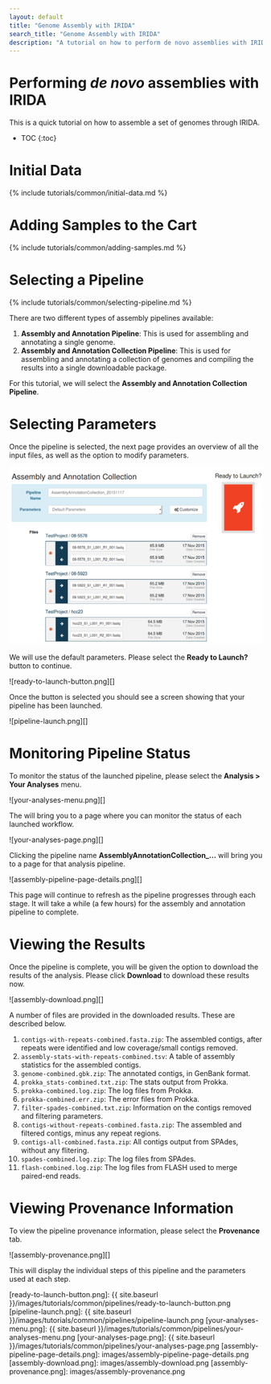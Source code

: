 ```yaml
---
layout: default
title: "Genome Assembly with IRIDA"
search_title: "Genome Assembly with IRIDA"
description: "A tutorial on how to perform de novo assemblies with IRIDA."
---
```


Performing *de novo* assemblies with IRIDA
==========================================

This is a quick tutorial on how to assemble a set of genomes through IRIDA.

* TOC
{:toc}

Initial Data
============

{% include tutorials/common/initial-data.md %}

Adding Samples to the Cart
==========================

{% include tutorials/common/adding-samples.md %}

Selecting a Pipeline
====================

{% include tutorials/common/selecting-pipeline.md %}

There are two different types of assembly pipelines available:

1. **Assembly and Annotation Pipeline**:  This is used for assembling and annotating a single genome.
2. **Assembly and Annotation Collection Pipeline**:  This is used for assembling and annotating a collection of genomes and compiling the results into a single downloadable package.

For this tutorial, we will select the **Assembly and Annotation Collection Pipeline**.

Selecting Parameters
====================

Once the pipeline is selected, the next page provides an overview of all the input files, as well as the option to modify parameters.

![assembly-pipeline-page.png][]

We will use the default parameters.  Please select the **Ready to Launch?** button to continue.

![ready-to-launch-button.png][]

Once the button is selected you should see a screen showing that your pipeline has been launched.

![pipeline-launch.png][]

Monitoring Pipeline Status
==========================

To monitor the status of the launched pipeline, please select the **Analysis > Your Analyses** menu.

![your-analyses-menu.png][]

The will bring you to a page where you can monitor the status of each launched workflow.

![your-analyses-page.png][]

Clicking the pipeline name **AssemblyAnnotationCollection_...** will bring you to a page for that analysis pipeline.

![assembly-pipeline-page-details.png][]

This page will continue to refresh as the pipeline progresses through each stage.  It will take a while (a few hours) for the assembly and annotation pipeline to complete.

Viewing the Results
===================

Once the pipeline is complete, you will be given the option to download the results of the analysis.  Please click **Download** to download these results now.

![assembly-download.png][]

A number of files are provided in the downloaded results.  These are described below.

1. `contigs-with-repeats-combined.fasta.zip`: The assembled contigs, after repeats were identified and low coverage/small contigs removed.
2. `assembly-stats-with-repeats-combined.tsv`: A table of assembly statistics for the assembled contigs.
3. `genome-combined.gbk.zip`:  The annotated contigs, in GenBank format.
4. `prokka_stats-combined.txt.zip`:  The stats output from Prokka.
5. `prokka-combined.log.zip`:  The log files from Prokka.
6. `prokka-combined.err.zip`:  The error files from Prokka.
7. `filter-spades-combined.txt.zip`:  Information on the contigs removed and filtering parameters.
8. `contigs-without-repeats-combined.fasta.zip`:  The assembled and filtered contigs, minus any repeat regions.
9. `contigs-all-combined.fasta.zip`:  All contigs output from SPAdes, without any flitering.
10. `spades-combined.log.zip`:  The log files from SPAdes.
11. `flash-combined.log.zip`:  The log files from FLASH used to merge paired-end reads.

Viewing Provenance Information
==============================

To view the pipeline provenance information, please select the **Provenance** tab.

![assembly-provenance.png][]

This will display the individual steps of this pipeline and the parameters used at each step.

[assembly-pipeline-page.png]: images/assembly-pipeline-page.png
[ready-to-launch-button.png]: {{ site.baseurl }}/images/tutorials/common/pipelines/ready-to-launch-button.png
[pipeline-launch.png]: {{ site.baseurl }}/images/tutorials/common/pipelines/pipeline-launch.png
[your-analyses-menu.png]: {{ site.baseurl }}/images/tutorials/common/pipelines/your-analyses-menu.png
[your-analyses-page.png]: {{ site.baseurl }}/images/tutorials/common/pipelines/your-analyses-page.png
[assembly-pipeline-page-details.png]: images/assembly-pipeline-page-details.png
[assembly-download.png]: images/assembly-download.png
[assembly-provenance.png]: images/assembly-provenance.png
